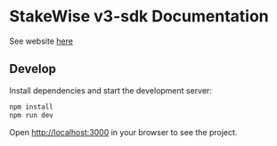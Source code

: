 # StakeWise v3-sdk Documentation

See website [here]()

## Develop

Install dependencies and start the development server:

```bash
npm install
npm run dev
```

Open [http://localhost:3000](http://localhost:3000) in your browser to see the project.
